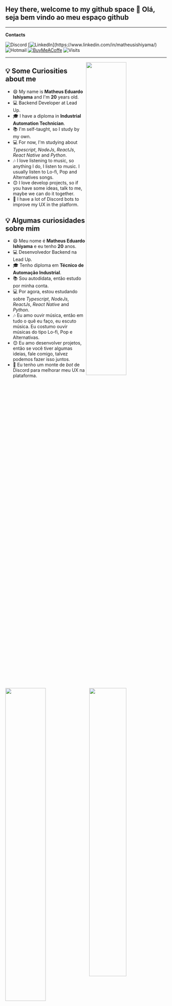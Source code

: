 ## Hey there, welcome to my github space 👋 Olá, seja bem vindo ao meu espaço github

---

**Contacts**

![Discord](https://img.shields.io/badge/-Matheus_Ishiyama%234401-7289da?style=flat-square&logo=Discord&logoColor=white "Matheus Ishiyama#4401")
[![LinkedIn](https://img.shields.io/badge/-Matheus_Ishiyama-0a66c2?style=flat-square&logo=Linkedin "https://www.linkedin.com/in/matheusishiyama")](https://www.linkedin.com/in/matheusishiyama/)
![Hotmail](https://img.shields.io/badge/-matheus.ishiyama@outlook.com-0078D4?style=flat-square&logo=microsoft "matheus.ishiyama@outlook.com")
[![BuyMeACoffe](https://img.shields.io/badge/-Buy_me_a_coffe-FFDD00?style=flat-square&logo=buy-me-a-coffee&logoColor=black)](https://www.buymeacoffee.com/MatheusIshiyama)
![Visits](https://visitor-badge.laobi.icu/badge?page_id=MatheusIshiyama.MatheusIshiyama)

---

<img align="right" src="https://i.pinimg.com/originals/7c/f5/d9/7cf5d95ac563cb1688f99f23019de969.gif" width="50%">

## 💡 Some Curiosities about me

- 😄 My name is **Matheus Eduardo Ishiyama** and I'm **20** years old.
- 💻 Backend Developer at Lead Up.
- 🎓 I have a diploma in **Industrial Automation Technician**.
- 📚 I'm self-taught, so I study by my own.
- 💻 For now, I'm studying about _Typescript_, _NodeJs_, _ReactJs_, _React Native_ and _Python_.
- 🎶 I love listening to music, so anything I do, I listen to music. I usually listen to Lo-fi, Pop and Alternatives songs.
- 😊 I love develop projects, so if you have some ideas, talk to me, maybe we can do it together.
- 🤖 I have a lot of Discord bots to improve my UX in the platform.

<img align="left" src="https://bipedepop.files.wordpress.com/2018/08/bc3adpede-pop-para-reflexc3a3o-e-relaxamento-conhec3a7a-lofi-hip-hop-um-estilo-para-introspectividade-e-para-vida-2.gif" width="50%">

<p align="right">
  
## 💡 Algumas curiosidades sobre mim

- 😄 Meu nome é **Matheus Eduardo Ishiyama** e eu tenho **20** anos.
- 💻 Desenvolvedor Backend na Lead Up.
- 🎓 Tenho diploma em **Técnico de Automação Industrial**.
- 📚 Sou autodidata, então estudo por minha conta.
- 💻 Por agora, estou estudando sobre _Typescript_, _NodeJs_, _ReactJs_, _React Native_ and _Python_.
- 🎶 Eu amo ouvir música, então em tudo o quê eu faço, eu escuto música. Eu costumo ouvir músicas do tipo Lo-fi, Pop e Alternativas.
- 😊 Eu amo desenvolver projetos, então se você tiver algumas ideias, fale comigo, talvez podemos fazer isso juntos.
- 🤖 Eu tenho um monte de _bot_ de Discord para melhorar meu UX na plataforma.

</p>

<img align="right" src="https://github-readme-streak-stats.herokuapp.com/?user=MatheusIshiyama&theme=algolia" width="48%" />
<img src="https://github-readme-stats.vercel.app/api?username=matheusishiyama&count_private&include_all_commits=true&show_icons=true&theme=algolia" width="48%" />

---

<img align="right" src="https://github-readme-stats.vercel.app/api/top-langs/?username=matheusishiyama&layout=compact&langs_count=8&hide=jupyter%20notebook&theme=algolia" width="40%" />

### 🚀 Tecnologies and 🧰 Tools

![JavaScript](https://img.shields.io/badge/-JAVASCRIPT-F7DF1E?style=for-the-badge&logo=javascript&logoColor=black "Javascript")
![Typescript](https://img.shields.io/badge/-Typescript-1572B6?style=for-the-badge&logo=typescript&logoColor=white "Typescript")
![Node.js](https://img.shields.io/badge/-Node.js-339933?style=for-the-badge&logo=Node.js&logoColor=white "Node.js")
![MongoDB](https://img.shields.io/badge/-MongoDB-47A248?style=for-the-badge&logo=mongodb&logoColor=white "MongoDB")
![SQLite](https://img.shields.io/badge/-SQLite-03BAFC?style=for-the-badge&logo=sqlite&logoColor=white "SQLite")
![Discord.js](https://img.shields.io/badge/-Discord.js-7289da?style=for-the-badge&logo=Discord&logoColor=white "Discord.js")
![HTML5](https://img.shields.io/badge/-HTML5-E34F26?style=for-the-badge&logo=html5&logoColor=white "HTML5")
![CSS3](https://img.shields.io/badge/-CSS3-1572B6?style=for-the-badge&logo=css3 "CSS3")
![SASS](https://img.shields.io/badge/-SASS-BF4080?style=for-the-badge&logo=sass&logoColor=white "SASS")
![Next.js](https://img.shields.io/badge/-Next.js-000000?style=for-the-badge&logo=next.js&logoColor=white "Next.js")
![Expo](https://img.shields.io/badge/-Expo-000000?style=for-the-badge&logo=Expo "Expo")
![React](https://img.shields.io/badge/-React-20232A?style=for-the-badge&logo=react&logoColor=61DAFB "React")
![ReactNative](https://img.shields.io/badge/-React_Native-20232A?style=for-the-badge&logo=react&logoColor=61DAFB "React Native")
![Flutter](https://img.shields.io/badge/-Flutter-1572B6?style=for-the-badge&logo=flutter "Flutter")
![Dart](https://img.shields.io/badge/-Dart-0390fc?style=for-the-badge&logo=dart "Dart")
![Arduino](https://img.shields.io/badge/-Arduino-008184?style=for-the-badge&logo=Arduino&logoColor=white "Arduino")
![C](https://img.shields.io/badge/-C-blue?style=for-the-badge&logo=C&logoColor=white)
![Jest](https://img.shields.io/badge/-Jest-fa383e?style=for-the-badge&logo=jest&logoColor=white "Jest")
![Jenkins](https://img.shields.io/badge/-Jenkins-d24939?style=for-the-badge&logo=jenkins&logoColor=white "Jenkins")
![Docker](https://img.shields.io/badge/-Docker-2496ed?style=for-the-badge&logo=docker&logoColor=white "Docker")
![SonarQube](https://img.shields.io/badge/-SonarQube-4C9BD6?style=for-the-badge&logo=sonarqube&logoColor=white "SonarQube")

### 🔭 Studying & Interests | Estudando & Interesses

![Node.js](https://img.shields.io/badge/-Node.js-339933?style=for-the-badge&logo=Node.js&logoColor=white "Node.js")
![Typescript](https://img.shields.io/badge/-Typescript-1572B6?style=for-the-badge&logo=typescript&logoColor=white "Typescript")
![Next.js](https://img.shields.io/badge/-Next.js-000000?style=for-the-badge&logo=next.js&logoColor=white "Next.js")
![React](https://img.shields.io/badge/-React-1572B6?style=for-the-badge&logo=react&logoColor=white "React")
![SASS](https://img.shields.io/badge/-SASS-BF4080?style=for-the-badge&logo=sass&logoColor=white "SASS")
![Python](https://img.shields.io/badge/-Python-2b5b84?style=for-the-badge&logo=Python&logoColor=white)
